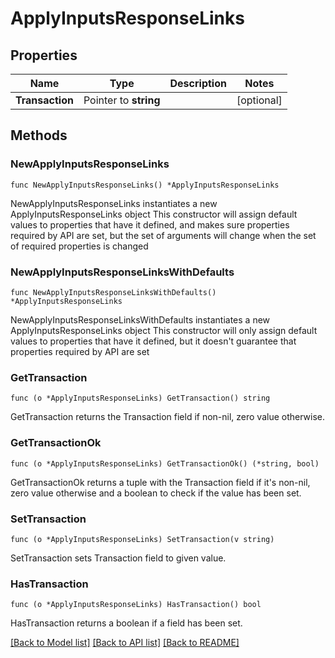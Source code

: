 # ApplyInputsResponseLinks

## Properties

Name | Type | Description | Notes
------------ | ------------- | ------------- | -------------
**Transaction** | Pointer to **string** |  | [optional] 

## Methods

### NewApplyInputsResponseLinks

`func NewApplyInputsResponseLinks() *ApplyInputsResponseLinks`

NewApplyInputsResponseLinks instantiates a new ApplyInputsResponseLinks object
This constructor will assign default values to properties that have it defined,
and makes sure properties required by API are set, but the set of arguments
will change when the set of required properties is changed

### NewApplyInputsResponseLinksWithDefaults

`func NewApplyInputsResponseLinksWithDefaults() *ApplyInputsResponseLinks`

NewApplyInputsResponseLinksWithDefaults instantiates a new ApplyInputsResponseLinks object
This constructor will only assign default values to properties that have it defined,
but it doesn't guarantee that properties required by API are set

### GetTransaction

`func (o *ApplyInputsResponseLinks) GetTransaction() string`

GetTransaction returns the Transaction field if non-nil, zero value otherwise.

### GetTransactionOk

`func (o *ApplyInputsResponseLinks) GetTransactionOk() (*string, bool)`

GetTransactionOk returns a tuple with the Transaction field if it's non-nil, zero value otherwise
and a boolean to check if the value has been set.

### SetTransaction

`func (o *ApplyInputsResponseLinks) SetTransaction(v string)`

SetTransaction sets Transaction field to given value.

### HasTransaction

`func (o *ApplyInputsResponseLinks) HasTransaction() bool`

HasTransaction returns a boolean if a field has been set.


[[Back to Model list]](../README.md#documentation-for-models) [[Back to API list]](../README.md#documentation-for-api-endpoints) [[Back to README]](../README.md)


